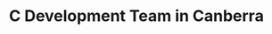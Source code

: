 ---
title: C Development Team in Canberra
permalink: /landings/locations/canberra/developer/c
technology: C
location: Canberra
---